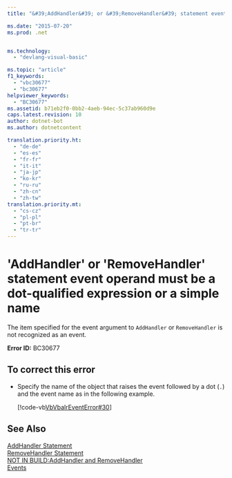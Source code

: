 ```yaml
---
title: "&#39;AddHandler&#39; or &#39;RemoveHandler&#39; statement event operand must be a dot-qualified expression or a simple name"

ms.date: "2015-07-20"
ms.prod: .net


ms.technology: 
  - "devlang-visual-basic"

ms.topic: "article"
f1_keywords: 
  - "vbc30677"
  - "bc30677"
helpviewer_keywords: 
  - "BC30677"
ms.assetid: b71eb2f0-0bb2-4aeb-94ec-5c37ab960d9e
caps.latest.revision: 10
author: dotnet-bot
ms.author: dotnetcontent

translation.priority.ht: 
  - "de-de"
  - "es-es"
  - "fr-fr"
  - "it-it"
  - "ja-jp"
  - "ko-kr"
  - "ru-ru"
  - "zh-cn"
  - "zh-tw"
translation.priority.mt: 
  - "cs-cz"
  - "pl-pl"
  - "pt-br"
  - "tr-tr"
---
```

# &#39;AddHandler&#39; or &#39;RemoveHandler&#39; statement event operand must be a dot-qualified expression or a simple name
The item specified for the event argument to `AddHandler` or `RemoveHandler` is not recognized as an event.  
  
 **Error ID:** BC30677  
  
## To correct this error  
  
-   Specify the name of the object that raises the event followed by a dot (`.`) and the event name as in the following example.  
  
     [!code-vb[VbVbalrEventError#30](../../visual-basic/language-reference/error-messages/codesnippet/VisualBasic/bc30677_1.vb)]  
  
## See Also  
 [AddHandler Statement](../../visual-basic/language-reference/statements/addhandler-statement.md)   
 [RemoveHandler Statement](../../visual-basic/language-reference/statements/removehandler-statement.md)   
 [NOT IN BUILD:AddHandler and RemoveHandler](http://msdn.microsoft.com/en-us/a7a24bd2-519a-46fe-8a2c-2b9df2ca28ef)   
 [Events](../../visual-basic/programming-guide/language-features/events/index.md)
